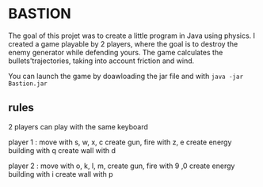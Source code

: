 # BASTION 

The goal of this projet was to create a little program in Java using physics.
I created a game playable by 2 players, where the goal is to destroy the enemy generator while defending yours.
The game calculates the bullets'trajectories, taking into account friction and wind. 

You can launch the game by doawloading the jar file and with `java -jar Bastion.jar`

## rules

2 players can play with the same keyboard

player 1 : move with s, w, x, c
           create gun, fire with z, e
           create energy building with q
           create wall with d

player 2 : move with o, k, l, m,
           create gun, fire with 9 ,0
           create energy building with i
           create wall with p


